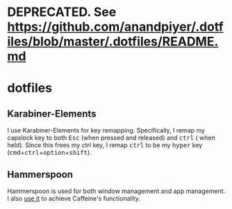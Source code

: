 # DEPRECATED. See https://github.com/anandpiyer/.dotfiles/blob/master/.dotfiles/README.md
# dotfiles

## Karabiner-Elements
I use Karabiner-Elements for key remapping. Specifically, I remap my capslock key to both <kbd>Esc</kbd> (when pressed and released) and <kbd>ctrl</kbd> ( when held). Since this frees my ctrl key, I remap <kbd>ctrl</kbd> to be my <kbd>hyper</kbd> key (<kbd>cmd</kbd>+<kbd>ctrl</kbd>+<kbd>option</kbd>+<kbd>shift</kbd>).

## Hammerspoon
Hammerspoon is used for both window management and app management. I also [use it](https://github.com/anandpiyer/dotfiles/blob/master/hammerspoon/init.lua#L15) to achieve Caffeine's functionality.


